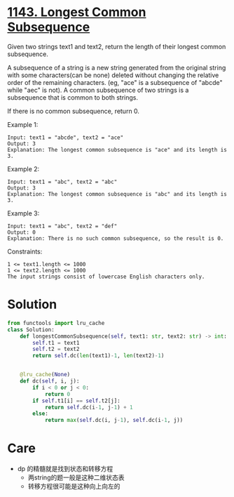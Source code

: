 # [1143. Longest Common Subsequence](https://leetcode.com/problems/longest-common-subsequence/)

Given two strings text1 and text2, return the length of their longest common subsequence.

A subsequence of a string is a new string generated from the original string with some characters(can be none) deleted without changing the relative order of the remaining characters. (eg, "ace" is a subsequence of "abcde" while "aec" is not). A common subsequence of two strings is a subsequence that is common to both strings.

 

If there is no common subsequence, return 0.

 

Example 1:

    Input: text1 = "abcde", text2 = "ace" 
    Output: 3  
    Explanation: The longest common subsequence is "ace" and its length is 3.
Example 2:

    Input: text1 = "abc", text2 = "abc"
    Output: 3
    Explanation: The longest common subsequence is "abc" and its length is 3.
Example 3:

    Input: text1 = "abc", text2 = "def"
    Output: 0
    Explanation: There is no such common subsequence, so the result is 0.
 

Constraints:

    1 <= text1.length <= 1000
    1 <= text2.length <= 1000
    The input strings consist of lowercase English characters only.

# Solution
```python
from functools import lru_cache
class Solution:
    def longestCommonSubsequence(self, text1: str, text2: str) -> int:
        self.t1 = text1
        self.t2 = text2
        return self.dc(len(text1)-1, len(text2)-1)


    @lru_cache(None)
    def dc(self, i, j):
        if i < 0 or j < 0:
            return 0
        if self.t1[i] == self.t2[j]:
            return self.dc(i-1, j-1) + 1
        else:
            return max(self.dc(i, j-1), self.dc(i-1, j))
```
# Care
- dp 的精髓就是找到状态和转移方程
    - 两string的题一般是这种二维状态表
    - 转移方程很可能是这种向上向左的